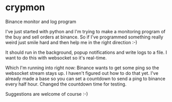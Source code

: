 # crypmon
Binance monitor and log program

I've just started with python and I'm trying to make a monitoring program of the buy and sell orders at binance. 
So if I've programmed something really weird just smile hard and then help me in the right direction :-)


It should run in the background, popup notifications and write logs to a file.
I want to do this with websocket so it's real-time.


Which I'm running into right now:
Binance wants to get some ping so the websocket stream stays up.
I haven't figured out how to do that yet.
I've already made a base so you can set a countdown to send a ping to binance every half hour.
Changed the countdown time for testing.

Suggestions are welcome of course :-)


